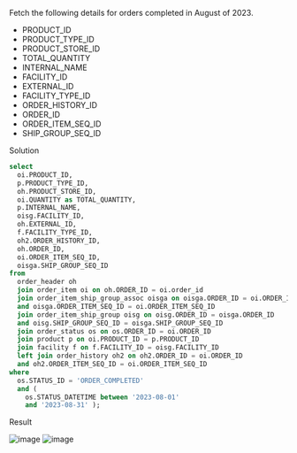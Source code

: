Fetch the following details for orders completed in August of 2023.
- PRODUCT_ID
- PRODUCT_TYPE_ID
- PRODUCT_STORE_ID 
- TOTAL_QUANTITY
- INTERNAL_NAME 
- FACILITY_ID
- EXTERNAL_ID 
- FACILITY_TYPE_ID 
- ORDER_HISTORY_ID 
- ORDER_ID
- ORDER_ITEM_SEQ_ID
- SHIP_GROUP_SEQ_ID

Solution
```SQL
select 
  oi.PRODUCT_ID, 
  p.PRODUCT_TYPE_ID, 
  oh.PRODUCT_STORE_ID, 
  oi.QUANTITY as TOTAL_QUANTITY, 
  p.INTERNAL_NAME, 
  oisg.FACILITY_ID, 
  oh.EXTERNAL_ID, 
  f.FACILITY_TYPE_ID, 
  oh2.ORDER_HISTORY_ID, 
  oh.ORDER_ID, 
  oi.ORDER_ITEM_SEQ_ID, 
  oisga.SHIP_GROUP_SEQ_ID 
from 
  order_header oh 
  join order_item oi on oh.ORDER_ID = oi.order_id 
  join order_item_ship_group_assoc oisga on oisga.ORDER_ID = oi.ORDER_ID 
  and oisga.ORDER_ITEM_SEQ_ID = oi.ORDER_ITEM_SEQ_ID 
  join order_item_ship_group oisg on oisg.ORDER_ID = oisga.ORDER_ID 
  and oisg.SHIP_GROUP_SEQ_ID = oisga.SHIP_GROUP_SEQ_ID 
  join order_status os on os.ORDER_ID = oi.ORDER_ID 
  join product p on oi.PRODUCT_ID = p.PRODUCT_ID 
  join facility f on f.FACILITY_ID = oisg.FACILITY_ID 
  left join order_history oh2 on oh2.ORDER_ID = oi.ORDER_ID 
  and oh2.ORDER_ITEM_SEQ_ID = oi.ORDER_ITEM_SEQ_ID 
where 
  os.STATUS_ID = 'ORDER_COMPLETED' 
  and (
    os.STATUS_DATETIME between '2023-08-01' 
    and '2023-08-31' );
```

Result

![image](https://github.com/Nishtha-Jain-1119/Training-Assignment/assets/127538617/67566249-cda6-4aca-a4f8-c5ba89e78137)
![image](https://github.com/Nishtha-Jain-1119/Training-Assignment/assets/127538617/752e72a9-93fa-49f1-80fa-7fd17489a70d)



